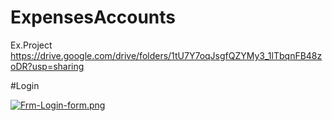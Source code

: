 # ExpensesAccounts
Ex.Project
https://drive.google.com/drive/folders/1tU7Y7oqJsgfQZYMy3_1lTbqnFB48zoDR?usp=sharing


#Login

[![Frm-Login-form.png](https://i.postimg.cc/sD4vRXjc/Frm-Login-form.png)](https://postimg.cc/7fbx3qTG)

